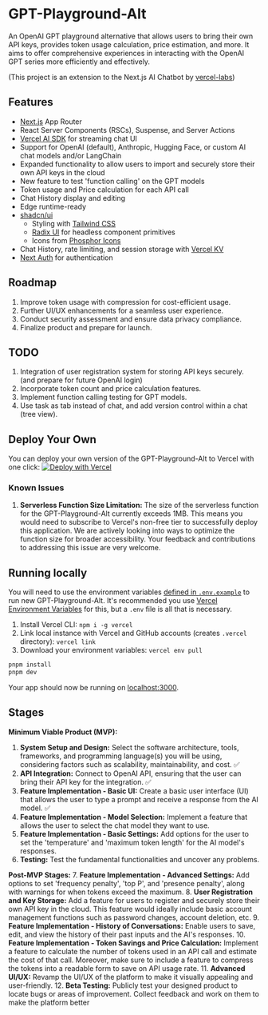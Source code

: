 # GPT-Playground-Alt
An OpenAI GPT playground alternative that allows users to bring their own API keys, provides token usage calculation, price estimation, and more. It aims to offer comprehensive experiences in interacting with the OpenAI GPT series more efficiently and effectively.

(This project is an extension to the Next.js AI Chatbot by [vercel-labs](https://github.com/vercel-labs/ai-chatbot))

## Features
- [Next.js](https://nextjs.org) App Router
- React Server Components (RSCs), Suspense, and Server Actions
- [Vercel AI SDK](https://sdk.vercel.ai/docs) for streaming chat UI
- Support for OpenAI (default), Anthropic, Hugging Face, or custom AI chat models and/or LangChain
- Expanded functionality to allow users to import and securely store their own API keys in the cloud
- New feature to test 'function calling' on the GPT models
- Token usage and Price calculation for each API call
- Chat History display and editing 
- Edge runtime-ready
- [shadcn/ui](https://ui.shadcn.com)
  - Styling with [Tailwind CSS](https://tailwindcss.com)
  - [Radix UI](https://radix-ui.com) for headless component primitives
  - Icons from [Phosphor Icons](https://phosphoricons.com)
- Chat History, rate limiting, and session storage with [Vercel KV](https://vercel.com/storage/kv)
- [Next Auth](https://github.com/nextauthjs/next-auth) for authentication

## Roadmap
1. Improve token usage with compression for cost-efficient usage.
2. Further UI/UX enhancements for a seamless user experience.
3. Conduct security assessment and ensure data privacy compliance.
4. Finalize product and prepare for launch.

## TODO
1. Integration of user registration system for storing API keys securely. (and prepare for future OpenAI login)
2. Incorporate token count and price calculation features.
3. Implement function calling testing for GPT models.
4. Use task as tab instead of chat, and add version control within a chat (tree view).

## Deploy Your Own
You can deploy your own version of the GPT-Playground-Alt to Vercel with one click:
[![Deploy with Vercel](https://vercel.com/button)]()

### Known Issues
1. **Serverless Function Size Limitation:** The size of the serverless function for the GPT-Playground-Alt currently exceeds 1MB. This means you would need to subscribe to Vercel's non-free tier to successfully deploy this application. We are actively looking into ways to optimize the function size for broader accessibility. Your feedback and contributions to addressing this issue are very welcome.

## Running locally
You will need to use the environment variables [defined in `.env.example`](.env.example) to run new GPT-Playground-Alt. It's recommended you use [Vercel Environment Variables](https://vercel.com/docs/concepts/projects/environment-variables) for this, but a `.env` file is all that is necessary.

1. Install Vercel CLI: `npm i -g vercel`
2. Link local instance with Vercel and GitHub accounts (creates `.vercel` directory): `vercel link`
3. Download your environment variables: `vercel env pull`
```bash
pnpm install
pnpm dev
```
Your app should now be running on [localhost:3000](http://localhost:3000/).

## Stages
**Minimum Viable Product (MVP):**
1. **System Setup and Design:** Select the software architecture, tools, frameworks, and programming language(s) you will be using, considering factors such as scalability, maintainability, and cost. ✅
2. **API Integration:** Connect to OpenAI API, ensuring that the user can bring their API key for the integration. ✅
3. **Feature Implementation - Basic UI:** Create a basic user interface (UI) that allows the user to type a prompt and receive a response from the AI model. ✅
4. **Feature Implementation - Model Selection:** Implement a feature that allows the user to select the chat model they want to use.
5. **Feature Implementation - Basic Settings:** Add options for the user to set the 'temperature' and 'maximum token length' for the AI model's responses.
6. **Testing:** Test the fundamental functionalities and uncover any problems.

**Post-MVP Stages:**
7. **Feature Implementation - Advanced Settings:** Add options to set 'frequency penalty', 'top P', and 'presence penalty', along with warnings for when tokens exceed the maximum.
8. **User Registration and Key Storage:** Add a feature for users to register and securely store their own API key in the cloud. This feature would ideally include basic account management functions such as password changes, account deletion, etc.
9. **Feature Implementation - History of Conversations:** Enable users to save, edit, and view the history of their past inputs and the AI's responses.
10. **Feature Implementation - Token Savings and Price Calculation:** Implement a feature to calculate the number of tokens used in an API call and estimate the cost of that call. Moreover, make sure to include a feature to compress the tokens into a readable form to save on API usage rate.
11. **Advanced UI/UX:** Revamp the UI/UX of the platform to make it visually appealing and user-friendly.
12. **Beta Testing:** Publicly test your designed product to locate bugs or areas of improvement. Collect feedback and work on them to make the platform better
